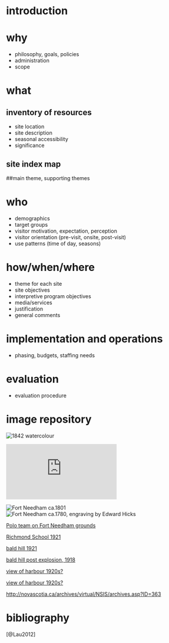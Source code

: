 # introduction

# why

* philosophy, goals, policies
* administration
* scope

# what 

## inventory of resources

* site location
* site description
* seasonal accessibility
* significance

## site index map

##main theme, supporting themes

# who

* demographics
* target groups
* visitor motivation, expectation, perception
* visitor orientation (pre-visit, onsite, post-visit)
* use patterns (time of day, seasons)

# how/when/where

* theme for each site
* site objectives
* interpretive program objectives
* media/services
* justification
* general comments

# implementation and operations

* phasing, budgets, staffing needs

# evaluation

* evaluation procedure

# image repository

![1842 watercolour](http://data2.archives.ca/ap/c/c013729k.jpg)

![post-explosion w/Fort Needham in the distance](http://collectionscanada.gc.ca/pam_archives/index.php?fuseaction=genitem.displayEcopies&lang=eng&rec_nbr=3624171&rec_nbr_list=2834098,2836666,2896168,2895410,3305767,3624171,3193300&title=Aftermath+of+the+Halifax+Explosion%2C+showing+damaged+buildings+on+Gottingen+Street+and+Fort+Needham+in+the+distance.+&ecopy=c003624a)

![Fort Needham ca.1801](http://www.mccord-museum.qc.ca/largeimages/0209.jpg)
![Fort Needham ca.1780, engraving by Edward Hicks](http://upload.wikimedia.org/wikipedia/commons/c/c1/Fort_Needham_1780_facing_Citadel_NSARM.jpg)

[Polo team on Fort Needham grounds](http://novascotia.ca/archives/virtual/Notman/archives.asp?ID=402)

[Richmond School 1921](http://novascotia.ca/archives/virtual/Explosion/archives.asp?ID=132)

[bald hill 1921](http://novascotia.ca/archives/virtual/Explosion/archives.asp?ID=135)

[bald hill post explosion, 1918](http://novascotia.ca/archives/virtual/Explosion/archives.asp?ID=20)

[view of harbour 1920s?](http://novascotia.ca/archives/virtual/NSIS/archives.asp?ID=361)

[view of harbour 1920s?](http://novascotia.ca/archives/virtual/NSIS/archives.asp?ID=362)

http://novascotia.ca/archives/virtual/NSIS/archives.asp?ID=363

# bibliography

[@Lau2012]
